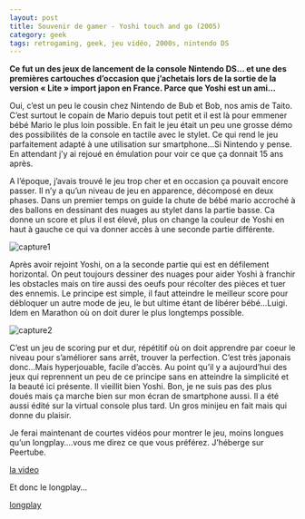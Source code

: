 ```yaml
---
layout: post
title: Souvenir de gamer - Yoshi touch and go (2005)
category: geek
tags: retrogaming, geek, jeu vidéo, 2000s, nintendo DS
---
```


**Ce fut un des jeux de lancement de la console Nintendo DS… et une des premières cartouches d’occasion que j’achetais lors de la sortie de la version « Lite » import japon en France. Parce que Yoshi est un ami…**

Oui, c’est un peu le cousin chez Nintendo de Bub et Bob, nos amis de Taito. C’est surtout le copain de Mario depuis tout petit et il est là pour emmener bébé Mario le plus loin possible. En fait le jeu était un peu une grosse démo des possibilités de la console en tactile avec le stylet. Ce qui rend le jeu parfaitement adapté à une utilisation sur smartphone…Si Nintendo y pense. En attendant j’y ai rejoué en émulation pour voir ce que ça donnait 15 ans après.

A l’époque, j’avais trouvé le jeu trop cher et en occasion ça pouvait encore passer. Il n’y a qu’un niveau de jeu en apparence, décomposé en deux phases. Dans un premier temps on guide la chute de bébé mario accroché à des ballons en dessinant des nuages au stylet dans la partie basse. Ca donne un score et plus il est élevé, plus on change la couleur de Yoshi en haut à gauche ce qui va donner accès à une seconde partie différente.

![capture1](https://cheziceman.files.wordpress.com/2020/04/screenshot_2020-04-19-23-44-04-293_com292790536.png)

Après avoir rejoint Yoshi, on a la seconde partie qui est en défilement horizontal. On peut toujours dessiner des nuages pour aider Yoshi à franchir les obstacles mais on tire aussi des oeufs pour récolter des pièces et tuer des ennemis. Le principe est simple, il faut atteindre le meilleur score pour débloquer un autre mode de jeu, le but ultime étant de libérer bébé…Luigi. Idem en Marathon où on doit durer le plus longtemps possible.

![capture2](https://cheziceman.files.wordpress.com/2020/04/screenshot_2020-04-19-23-44-23-413_com990895500.png)

C’est un jeu de scoring pur et dur, répétitif où on doit apprendre par coeur le niveau pour s’améliorer sans arrêt, trouver la perfection. C’est très japonais donc…Mais hyperjouable, facile d’accès. Au point qu’il y a aujourd’hui des jeux qui reprennent un peu de ce principe sans en atteindre la simplicité et la beauté ici présente. Il vieillit bien Yoshi. Bon, je ne suis pas des plus doués mais ça marche bien sur mon écran de smartphone aussi. Il a été aussi édité sur la virtual console plus tard. Un gros minijeu en fait mais qui donne du plaisir.

Je ferai maintenant de courtes vidéos pour montrer le jeu, moins longues qu’un longplay….vous me direz ce que vous préférez. J’héberge sur Peertube.

[la video](https://videos.pair2jeux.tube/videos/watch/b5e1ac4c-3818-4835-9c50-72a44db28c92)

Et donc le longplay…

[longplay](https://youtu.be/8UCj4j1rjwo)
